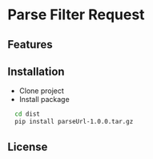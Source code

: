 # Parse Filter Request
## Features

## Installation

- Clone project
- Install package
```bash
  cd dist
  pip install parseUrl-1.0.0.tar.gz
```
## License